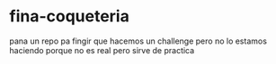# fina-coqueteria
pana un repo pa fingir que hacemos un challenge pero no lo estamos haciendo porque no es real pero sirve de practica
